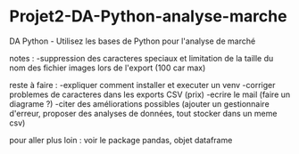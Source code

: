 # Projet2-DA-Python-analyse-marche
DA Python - Utilisez les bases de Python pour l'analyse de marché

notes :
-suppression des caracteres speciaux et limitation de la taille du nom des fichier images lors de l'export  (100 car max)

reste à faire : 
-expliquer comment installer et executer un venv
-corriger problemes de caracteres dans les exports CSV (prix)
-ecrire le mail (faire un diagrame ?)
-citer des améliorations possibles (ajouter un gestionnaire d'erreur, proposer des analyses de données, tout stocker dans un meme csv)


pour aller plus loin : 
voir le package pandas, objet dataframe
